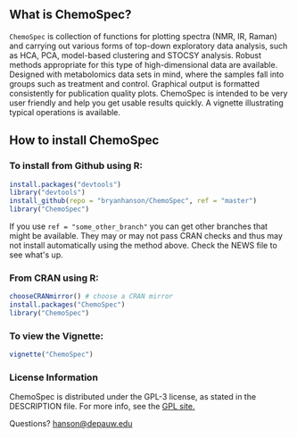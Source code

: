 ## What is ChemoSpec?

`ChemoSpec` is  collection of functions for plotting spectra (NMR, IR, Raman) and carrying out various forms of top-down exploratory data analysis, such as HCA, PCA, model-based clustering and STOCSY analysis.  Robust methods appropriate for this type of high-dimensional data are available.  Designed with metabolomics data sets in mind, where the samples fall into groups such as treatment and control.  Graphical output is formatted consistently for publication quality plots.  ChemoSpec is intended to be very user friendly and help you get usable results quickly.  A vignette illustrating typical operations is available.

## How to install ChemoSpec

### To install from Github using R:

````r
install.packages("devtools")
library("devtools")
install_github(repo = "bryanhanson/ChemoSpec", ref = "master")
library("ChemoSpec")
````
If you use `ref = "some_other_branch"` you can get other branches that might be available.  They may or may not pass CRAN checks and thus may not install automatically using the method above.  Check the NEWS file to see what's up.

### From CRAN using R:

````r
chooseCRANmirror() # choose a CRAN mirror
install.packages("ChemoSpec")
library("ChemoSpec")
````

### To view the Vignette:

````r
vignette("ChemoSpec")
````
### License Information

ChemoSpec is distributed under the GPL-3 license, as stated in the DESCRIPTION file.  For more info, see the [GPL site.](https://gnu.org/licenses/gpl.html)

Questions?  hanson@depauw.edu
